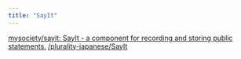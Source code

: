 ```yaml
---
title: "SayIt"
---
```


[mysociety/sayit: SayIt - a component for recording and storing public statements.](https://github.com/mysociety/sayit)
[/plurality-japanese/SayIt](https://scrapbox.io/plurality-japanese/SayIt)
